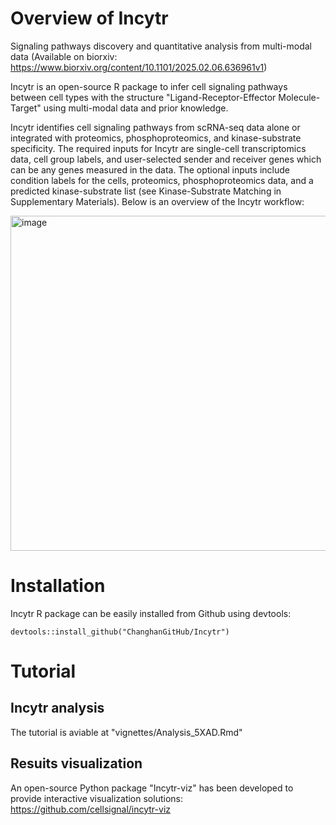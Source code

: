 # Overview of Incytr
Signaling pathways discovery and quantitative analysis from multi-modal data
(Available on biorxiv: https://www.biorxiv.org/content/10.1101/2025.02.06.636961v1)

Incytr is an open-source R package to infer cell signaling pathways between cell types with the structure "Ligand-Receptor-Effector Molecule-Target" using multi-modal data and prior knowledge. 

Incytr identifies cell signaling pathways from scRNA-seq data alone or integrated with proteomics, phosphoproteomics, and kinase-substrate specificity. The required inputs for Incytr are single-cell transcriptomics data, cell group labels, and user-selected sender and receiver genes which can be any genes measured in the data. The optional inputs include condition labels for the cells, proteomics, phosphoproteomics data, and a predicted kinase-substrate list (see Kinase-Substrate Matching in Supplementary Materials). Below is an overview of the Incytr workflow:

<img width="536" alt="image" src="https://github.com/user-attachments/assets/2c20a90c-7c73-4ef4-b4ea-346ce70910b9" />


# Installation

Incytr R package can be easily installed from Github using devtools:  

```
devtools::install_github("ChanghanGitHub/Incytr")
```


# Tutorial

## Incytr analysis

The tutorial is aviable at "vignettes/Analysis_5XAD.Rmd"

## Resuits visualization

An open-source Python package "Incytr-viz" has been developed to provide interactive visualization solutions: https://github.com/cellsignal/incytr-viz

